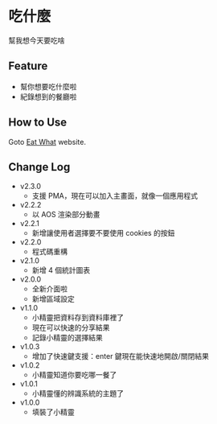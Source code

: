# 吃什麼
幫我想今天要吃啥

## Feature
- 幫你想要吃什麼啦
- 紀錄想到的餐廳啦

## How to Use
Goto [Eat What](https://lusw.dev/eat) website.

## Change Log
- v2.3.0
    - 支援 PMA，現在可以加入主畫面，就像一個應用程式
- v2.2.2
    - 以 AOS 渲染部分動畫
- v2.2.1
    - 新增讓使用者選擇要不要使用 cookies 的按鈕
- v2.2.0
    - 程式碼重構
- v2.1.0
    - 新增 4 個統計圖表
- v2.0.0
    - 全新介面啦
    - 新增區域設定
- v1.1.0
    - 小精靈把資料存到資料庫裡了
    - 現在可以快速的分享結果
    - 記錄小精靈的選擇結果
- v1.0.3
    - 增加了快速鍵支援：enter 鍵現在能快速地開啟/關閉結果
- v1.0.2
    - 小精靈知道你要吃哪一餐了
- v1.0.1
    - 小精靈懂的辨識系統的主題了
- v1.0.0
    - 填裝了小精靈
